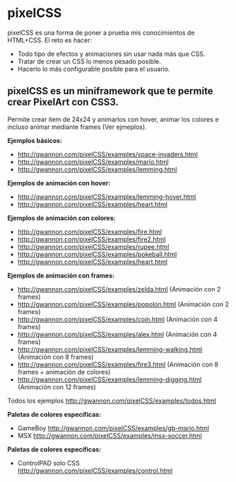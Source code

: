 # pixelCSS

pixelCSS es una forma de poner a prueba mis conocimientos de HTML+CSS. El reto es hacer:

* Todo tipo de efectos y animaciones sin usar nada más que CSS. 
* Tratar de crear un CSS lo menos pesado posible.
* Hacerlo lo más configurable posible para el usuario.

## pixelCSS es un miniframework que te permite crear PixelArt con CSS3.

Permite crear item de 24x24 y animarlos con hover, animar los colores e incluso animar mediante frames (Ver ejmeplos).

**Ejemplos básicos:**

* http://gwannon.com/pixelCSS/examples/space-invaders.html
* http://gwannon.com/pixelCSS/examples/mario.html
* http://gwannon.com/pixelCSS/examples/lemming.html

**Ejemplos de animación con hover:**

* http://gwannon.com/pixelCSS/examples/lemming-hover.html
* http://gwannon.com/pixelCSS/examples/heart.html

**Ejemplos de animación con colores:**

* http://gwannon.com/pixelCSS/examples/fire.html
* http://gwannon.com/pixelCSS/examples/fire2.html
* http://gwannon.com/pixelCSS/examples/rupee.html
* http://gwannon.com/pixelCSS/examples/pokeball.html
* http://gwannon.com/pixelCSS/examples/heart.html

**Ejemplos de animación con frames:**

* http://gwannon.com/pixelCSS/examples/zelda.html (Animación con 2 frames)
* http://gwannon.com/pixelCSS/examples/popolon.html (Animación con 2 frames)
* http://gwannon.com/pixelCSS/examples/coin.html (Animación con 4 frames)
* http://gwannon.com/pixelCSS/examples/alex.html (Animación con 4 frames)
* http://gwannon.com/pixelCSS/examples/lemming-walking.html (Animación con 8 frames)
* http://gwannon.com/pixelCSS/examples/fire3.html (Animación con 8 frames + animación de colores)
* http://gwannon.com/pixelCSS/examples/lemming-digging.html (Animación con 12 frames)

Todos los ejemplos http://gwannon.com/pixelCSS/examples/todos.html

**Paletas de colores específicas:**

* GameBoy http://gwannon.com/pixelCSS/examples/gb-mario.html
* MSX http://gwannon.com/pixelCSS/examples/msx-soccer.html

**Paletas de colores específicas:**

* ControlPAD solo CSS http://gwannon.com/pixelCSS/examples/control.html